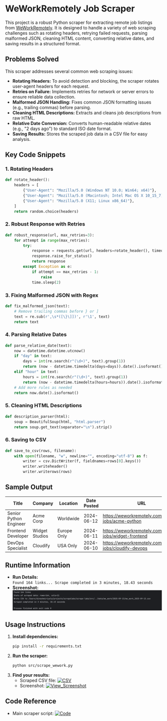 # WeWorkRemotely Job Scraper

This project is a robust Python scraper for extracting remote job listings from [WeWorkRemotely](https://weworkremotely.com/). It is designed to handle a variety of web scraping challenges such as rotating headers, retrying failed requests, parsing malformed JSON, cleaning HTML content, converting relative dates, and saving results in a structured format.

## Problems Solved

This scraper addresses several common web scraping issues:

- **Rotating Headers:** To avoid detection and blocking, the scraper rotates user-agent headers for each request.
- **Retries on Failure:** Implements retries for network or server errors to ensure reliable data collection.
- **Malformed JSON Handling:** Fixes common JSON formatting issues (e.g., trailing commas) before parsing.
- **Cleaning HTML Descriptions:** Extracts and cleans job descriptions from raw HTML.
- **Relative Date Conversion:** Converts human-readable relative dates (e.g., "2 days ago") to standard ISO date format.
- **Saving Results:** Stores the scraped job data in a CSV file for easy analysis.

## Key Code Snippets

### 1. Rotating Headers
```python
def rotate_header():
    headers = [
        {"User-Agent": "Mozilla/5.0 (Windows NT 10.0; Win64; x64)"},
        {"User-Agent": "Mozilla/5.0 (Macintosh; Intel Mac OS X 10_15_7)"},
        {"User-Agent": "Mozilla/5.0 (X11; Linux x86_64)"},
    ]
    return random.choice(headers)
```

### 2. Robust Response with Retries
```python
def robust_response(url, max_retries=3):
    for attempt in range(max_retries):
        try:
            response = requests.get(url, headers=rotate_header(), timeout=10)
            response.raise_for_status()
            return response
        except Exception as e:
            if attempt == max_retries - 1:
                raise
            time.sleep(2)
```

### 3. Fixing Malformed JSON with Regex
```python
def fix_malformed_json(text):
    # Remove trailing commas before } or ]
    text = re.sub(r',\s*([\}\]])', r'\1', text)
    return text
```

### 4. Parsing Relative Dates
```python
def parse_relative_date(text):
    now = datetime.datetime.utcnow()
    if "day" in text:
        days = int(re.search(r"(\d+)", text).group(1))
        return (now - datetime.timedelta(days=days)).date().isoformat()
    elif "hour" in text:
        hours = int(re.search(r"(\d+)", text).group(1))
        return (now - datetime.timedelta(hours=hours)).date().isoformat()
    # Add more rules as needed
    return now.date().isoformat()
```

### 5. Cleaning HTML Descriptions
```python
def description_parser(html):
    soup = BeautifulSoup(html, "html.parser")
    return soup.get_text(separator="\n").strip()
```

### 6. Saving to CSV
```python
def save_to_csv(rows, filename):
    with open(filename, "w", newline="", encoding="utf-8") as f:
        writer = csv.DictWriter(f, fieldnames=rows[0].keys())
        writer.writeheader()
        writer.writerows(rows)
```

## Sample Output

| Title                   | Company          | Location        | Date Posted | URL                                                |
|-------------------------|------------------|-----------------|-------------|----------------------------------------------------|
| Senior Python Engineer  | Acme Corp        | Worldwide       | 2024-06-12  | https://weworkremotely.com/remote-jobs/acme-python |
| Frontend Developer      | Widget Studios   | Europe Only     | 2024-06-11  | https://weworkremotely.com/remote-jobs/widget-frontend |
| DevOps Specialist       | Cloudify         | USA Only        | 2024-06-10  | https://weworkremotely.com/remote-jobs/cloudify-devops |

## Runtime Information

- **Run Details:**  
  `Found 164 links... Scrape completed in 3 minutes, 18.43 seconds`
- **Screenshot:**  
  ![Scrape Output Screenshot](data/we_work/2025-09-13/output.png)

## Usage Instructions

1. **Install dependencies:**
    ```bash
    pip install -r requirements.txt
    ```
2. **Run the scraper:**
    ```bash
    python src/scrape_wework.py
    ```
3. **Find your results:**
    - Scraped CSV file: [![CSV](https://img.shields.io/badge/View_CSV-green?style=for-the-badge&logo=csv)](https://github.com/dineshmiriyala/scrape-labs/blob/main/data/2025-09-13/we_work_2025-09-13.csv)
    - Screenshot: [![View_Screenshot](https://img.shields.io/badge/View_Screenshot-blue?style=for-the-badge)](https://github.com/dineshmiriyala/scrape-labs/blob/main/We_Work_Remotely/data/we_work/2025-09-13/output.png)

## Code Reference

- Main scraper script: [![Code](https://img.shields.io/badge/View_Code-blue?style=for-the-badge&logo=github)](https://github.com/dineshmiriyala/scrape-labs/blob/main/src/scrape_wework.py)